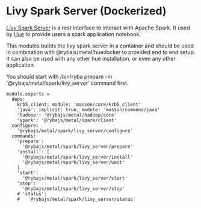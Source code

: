 
# Livy Spark Server (Dockerized)

[Livy Spark Server][livy] is a rest interface to interact with  Apache Spark.
It used by [Hue][home] to provide users a spark application  notebook.

This modules builds the livy spark server in a container and should be used in combination
with @rybajs/metal/huedocker to provided end to end setup.
It can also be used with any other hue installation, or even any other application.

You should start with /bin/ryba prepare -m '@rybajs/metal/spark/livy_server' command first.

    module.exports =
      deps:
        krb5_client: module: 'masson/core/krb5_client'
        'java': implicit: true, module: 'masson/commons/java'
        'hadoop': '@rybajs/metal/hadoop/core'
        'spark': '@rybajs/metal/spark/client'
      configure:
        '@rybajs/metal/spark/livy_server/configure'
      commands:
        'prepare':
          '@rybajs/metal/spark/livy_server/prepare'
        'install': [
          '@rybajs/metal/spark/livy_server/install'
          '@rybajs/metal/spark/livy_server/wait'
        ]
        'start':
          '@rybajs/metal/spark/livy_server/start'
        'stop':
          '@rybajs/metal/spark/livy_server/stop'
        # 'status':
        #   '@rybajs/metal/spark/livy_server/status'

[home]: http://gethue.com
[livy]: https://github.com/cloudera/livy
